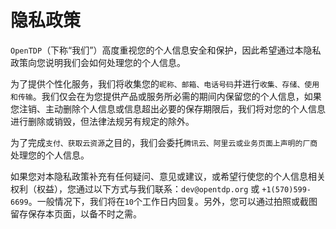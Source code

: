 # 隐私政策

[//]: #author (若海)
[//]: #time (2023-07-18 12:00:00)
[//]: #tags (隐私,规则)

`OpenTDP`（下称“我们”）高度重视您的个人信息安全和保护，因此希望通过本隐私政策向您说明我们会如何处理您的个人信息。

为了提供个性化服务，我们将收集您的`昵称、邮箱、电话号码`并进行`收集、存储、使用和传输`。我们仅会在为您提供产品或服务所必需的期间内保留您的个人信息，如果您注销、主动删除个人信息或信息超出必要的保存期限后，我们将对您的个人信息进行删除或销毁，但法律法规另有规定的除外。

为了完成`支付、获取云资源`之目的，我们会委托`腾讯云、阿里云或业务页面上声明的厂商`处理您的个人信息。

如果您对本隐私政策补充有任何疑问、意见或建议，或希望行使您的个人信息相关权利（权益），您通过以下方式与我们联系：`dev@opentdp.org` 或 `+1(570)599-6699`。一般情况下，我们将在`10`个工作日内回复。另外，您可以通过拍照或截图留存保存本页面，以备不时之需。
